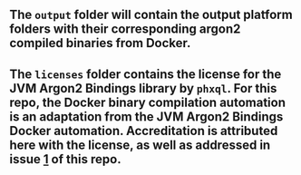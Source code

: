 ## The `output` folder will contain the output platform folders with their corresponding argon2 compiled binaries from Docker.

## The `licenses` folder contains the license for the JVM Argon2 Bindings library by `phxql`. For this repo, the Docker binary compilation automation is an adaptation from the JVM Argon2 Bindings Docker automation. Accreditation is attributed here with the license, as well as addressed in issue [1](https://github.com/CalebABG/Argon2Bindings/issues/1) of this repo.

